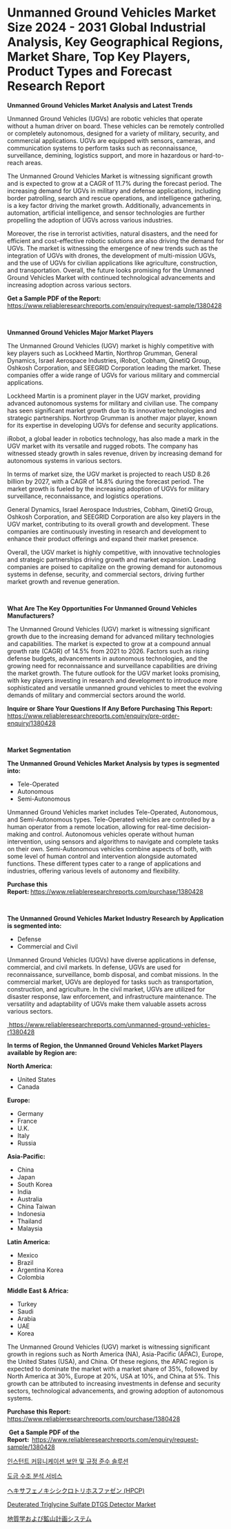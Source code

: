 <p><h1>Unmanned Ground Vehicles Market Size 2024 - 2031 Global Industrial Analysis, Key Geographical Regions, Market Share, Top Key Players, Product Types and Forecast Research Report</h1></p><p><strong>Unmanned Ground Vehicles Market Analysis and Latest Trends</strong></p>
<p><p>Unmanned Ground Vehicles (UGVs) are robotic vehicles that operate without a human driver on board. These vehicles can be remotely controlled or completely autonomous, designed for a variety of military, security, and commercial applications. UGVs are equipped with sensors, cameras, and communication systems to perform tasks such as reconnaissance, surveillance, demining, logistics support, and more in hazardous or hard-to-reach areas.</p><p>The Unmanned Ground Vehicles Market is witnessing significant growth and is expected to grow at a CAGR of 11.7% during the forecast period. The increasing demand for UGVs in military and defense applications, including border patrolling, search and rescue operations, and intelligence gathering, is a key factor driving the market growth. Additionally, advancements in automation, artificial intelligence, and sensor technologies are further propelling the adoption of UGVs across various industries.</p><p>Moreover, the rise in terrorist activities, natural disasters, and the need for efficient and cost-effective robotic solutions are also driving the demand for UGVs. The market is witnessing the emergence of new trends such as the integration of UGVs with drones, the development of multi-mission UGVs, and the use of UGVs for civilian applications like agriculture, construction, and transportation. Overall, the future looks promising for the Unmanned Ground Vehicles Market with continued technological advancements and increasing adoption across various sectors.</p></p>
<p><strong>Get a Sample PDF of the Report:&nbsp;</strong> <a href="https://www.reliableresearchreports.com/enquiry/request-sample/1380428">https://www.reliableresearchreports.com/enquiry/request-sample/1380428</a></p>
<p>&nbsp;</p>
<p><strong>Unmanned Ground Vehicles Major Market Players</strong></p>
<p><p>The Unmanned Ground Vehicles (UGV) market is highly competitive with key players such as Lockheed Martin, Northrop Grumman, General Dynamics, Israel Aerospace Industries, iRobot, Cobham, QinetiQ Group, Oshkosh Corporation, and SEEGRID Corporation leading the market. These companies offer a wide range of UGVs for various military and commercial applications.</p><p>Lockheed Martin is a prominent player in the UGV market, providing advanced autonomous systems for military and civilian use. The company has seen significant market growth due to its innovative technologies and strategic partnerships. Northrop Grumman is another major player, known for its expertise in developing UGVs for defense and security applications.</p><p>iRobot, a global leader in robotics technology, has also made a mark in the UGV market with its versatile and rugged robots. The company has witnessed steady growth in sales revenue, driven by increasing demand for autonomous systems in various sectors.</p><p>In terms of market size, the UGV market is projected to reach USD 8.26 billion by 2027, with a CAGR of 14.8% during the forecast period. The market growth is fueled by the increasing adoption of UGVs for military surveillance, reconnaissance, and logistics operations.</p><p>General Dynamics, Israel Aerospace Industries, Cobham, QinetiQ Group, Oshkosh Corporation, and SEEGRID Corporation are also key players in the UGV market, contributing to its overall growth and development. These companies are continuously investing in research and development to enhance their product offerings and expand their market presence.</p><p>Overall, the UGV market is highly competitive, with innovative technologies and strategic partnerships driving growth and market expansion. Leading companies are poised to capitalize on the growing demand for autonomous systems in defense, security, and commercial sectors, driving further market growth and revenue generation.</p></p>
<p>&nbsp;</p>
<p><strong>What Are The Key Opportunities For Unmanned Ground Vehicles Manufacturers?</strong></p>
<p><p>The Unmanned Ground Vehicles (UGV) market is witnessing significant growth due to the increasing demand for advanced military technologies and capabilities. The market is expected to grow at a compound annual growth rate (CAGR) of 14.5% from 2021 to 2026. Factors such as rising defense budgets, advancements in autonomous technologies, and the growing need for reconnaissance and surveillance capabilities are driving the market growth. The future outlook for the UGV market looks promising, with key players investing in research and development to introduce more sophisticated and versatile unmanned ground vehicles to meet the evolving demands of military and commercial sectors around the world.</p></p>
<p><strong>Inquire or Share Your Questions If Any Before Purchasing This Report:</strong> <a href="https://www.reliableresearchreports.com/enquiry/pre-order-enquiry/1380428">https://www.reliableresearchreports.com/enquiry/pre-order-enquiry/1380428</a></p>
<p>&nbsp;</p>
<p><strong>Market Segmentation</strong></p>
<p><strong>The Unmanned Ground Vehicles Market Analysis by types is segmented into:</strong></p>
<p><ul><li>Tele-Operated</li><li>Autonomous</li><li>Semi-Autonomous</li></ul></p>
<p><p>Unmanned Ground Vehicles market includes Tele-Operated, Autonomous, and Semi-Autonomous types. Tele-Operated vehicles are controlled by a human operator from a remote location, allowing for real-time decision-making and control. Autonomous vehicles operate without human intervention, using sensors and algorithms to navigate and complete tasks on their own. Semi-Autonomous vehicles combine aspects of both, with some level of human control and intervention alongside automated functions. These different types cater to a range of applications and industries, offering various levels of autonomy and flexibility.</p></p>
<p><strong>Purchase this Report:&nbsp;</strong><a href="https://www.reliableresearchreports.com/purchase/1380428">https://www.reliableresearchreports.com/purchase/1380428</a></p>
<p>&nbsp;</p>
<p><strong>The Unmanned Ground Vehicles Market Industry Research by Application is segmented into:</strong></p>
<p><ul><li>Defense</li><li>Commercial and Civil</li></ul></p>
<p><p>Unmanned Ground Vehicles (UGVs) have diverse applications in defense, commercial, and civil markets. In defense, UGVs are used for reconnaissance, surveillance, bomb disposal, and combat missions. In the commercial market, UGVs are deployed for tasks such as transportation, construction, and agriculture. In the civil market, UGVs are utilized for disaster response, law enforcement, and infrastructure maintenance. The versatility and adaptability of UGVs make them valuable assets across various sectors.</p></p>
<p><a href="https://www.reliableresearchreports.com/unmanned-ground-vehicles-r1380428">&nbsp;https://www.reliableresearchreports.com/unmanned-ground-vehicles-r1380428</a></p>
<p><strong>In terms of Region, the Unmanned Ground Vehicles Market Players available by Region are:</strong></p>
<p>
    <p> <strong> North America: </strong>
        <ul>
            <li>United States</li>
            <li>Canada</li>
        </ul>
        </p> 
    <p> <strong> Europe: </strong>
        <ul>
            <li>Germany</li>
            <li>France</li>
            <li>U.K.</li>
            <li>Italy</li>
            <li>Russia</li>
        </ul>
        </p> 
    <p> <strong> Asia-Pacific: </strong>
        <ul>
            <li>China</li>
            <li>Japan</li>
            <li>South Korea</li>
            <li>India</li>
            <li>Australia</li>
            <li>China Taiwan</li>
            <li>Indonesia</li>
            <li>Thailand</li>
            <li>Malaysia</li>
        </ul>
        </p> 
    <p> <strong> Latin America: </strong>
        <ul>
            <li>Mexico</li>
            <li>Brazil</li>
            <li>Argentina Korea</li>
            <li>Colombia</li>
        </ul>
        </p> 
    <p> <strong> Middle East & Africa: </strong>
        <ul>
            <li>Turkey</li>
            <li>Saudi</li>
            <li>Arabia</li>
            <li>UAE</li>
            <li>Korea</li>
        </ul>
    </p>
    </p>
<p><p>The Unmanned Ground Vehicles (UGV) market is witnessing significant growth in regions such as North America (NA), Asia-Pacific (APAC), Europe, the United States (USA), and China. Of these regions, the APAC region is expected to dominate the market with a market share of 35%, followed by North America at 30%, Europe at 20%, USA at 10%, and China at 5%. This growth can be attributed to increasing investments in defense and security sectors, technological advancements, and growing adoption of autonomous systems.</p></p>
<p><strong>Purchase this Report: </strong><a href="https://www.reliableresearchreports.com/purchase/1380428">https://www.reliableresearchreports.com/purchase/1380428</a></p>
<p>&nbsp;<strong>Get a Sample PDF of the Report:&nbsp;&nbsp;</strong><a href="https://www.reliableresearchreports.com/enquiry/request-sample/1380428">https://www.reliableresearchreports.com/enquiry/request-sample/1380428</a></p>
<p><strong></strong></p>
<p><p><a href="https://medium.com/@corneliutrifa2022/%EA%B8%80%EB%A1%9C%EB%B2%8C-%EC%A6%89%EC%8B%9C-%ED%86%B5%EC%8B%A0-%EB%B3%B4%EC%95%88-%EB%B0%8F-%EA%B7%9C%EC%A0%95-%EC%A4%80%EC%88%98-%EC%86%94%EB%A3%A8%EC%85%98-%EC%8B%9C%EC%9E%A5-%EB%B6%80%EB%AC%B8-%EC%A2%85%EB%A5%98-%EC%9D%91%EC%9A%A9-%EB%B6%84%EC%95%BC-%EC%8B%9C%EC%9E%A5-%EC%B0%B8%EA%B0%80%EC%9E%90-%EC%A0%84%EB%9E%B5-%EC%A7%80%EC%97%AD%EB%B3%84-%EC%84%B1%EC%9E%A5-%EC%A0%84%EB%A7%9D-%EB%B0%8F-%EB%AF%B8%EB%9E%98-%EC%98%88%EC%B8%A1-2024-2031-93b2186b8219">인스턴트 커뮤니케이션 보안 및 규정 준수 솔루션</a></p><p><a href="https://medium.com/@kalimetz2023/%EB%8F%84%EA%B8%88-%EC%9A%95%EC%A1%B0-%EB%B6%84%EC%84%9D-%EC%84%9C%EB%B9%84%EC%8A%A4-%EC%8B%9C%EC%9E%A5-%EC%98%88%EC%B8%A1-%EC%8B%9C%EC%9E%A5-%EB%8F%99%ED%96%A5-%EB%B0%8F-%EC%98%81%ED%96%A5-%EB%B6%84%EC%84%9D-2024-2031-0cc3f351d1da">도금 수조 분석 서비스</a></p><p><a href="https://github.com/tubbs463/Market-Research-Report-List-1/blob/main/8449679120283.md">ヘキサフェノキシシクロトリホスファゼン (HPCP)</a></p><p><a href="https://github.com/dx0328/Market-Research-Report-List-3/blob/main/deuterated-triglycine-sulfate-dtgs-detector-market.md">Deuterated Triglycine Sulfate DTGS Detector Market</a></p><p><a href="https://medium.com/@izaiahbartell/2024%E5%B9%B4%E3%81%8B%E3%82%892031%E5%B9%B4%E3%81%BE%E3%81%A7%E3%81%AE%E6%9C%9F%E9%96%93%E3%81%AB%E4%BA%88%E6%B8%AC%E3%81%95%E3%82%8C%E3%82%8B%E6%80%A5%E9%80%9F%E3%81%AA%E6%88%90%E9%95%B7%E7%8E%87-%E3%82%92%E6%8C%81%E3%81%A4%E3%82%B0%E3%83%AD%E3%83%BC%E3%83%90%E3%83%AB%E5%9C%B0%E8%B3%AA%E5%AD%A6%E3%81%A8%E9%89%B1%E5%B1%B1%E8%A8%88%E7%94%BB%E3%82%B7%E3%82%B9%E3%83%86%E3%83%A0%E5%B8%82%E5%A0%B4%E3%81%AE%E7%AF%84%E5%9B%B2%E3%81%AB%E3%81%A4%E3%81%84%E3%81%A6%E3%81%AE%E8%A9%B3%E7%B4%B0%E3%81%AA%E5%88%86%E6%9E%90-0d2725ccb5bf">地質学および鉱山計画システム</a></p></p>